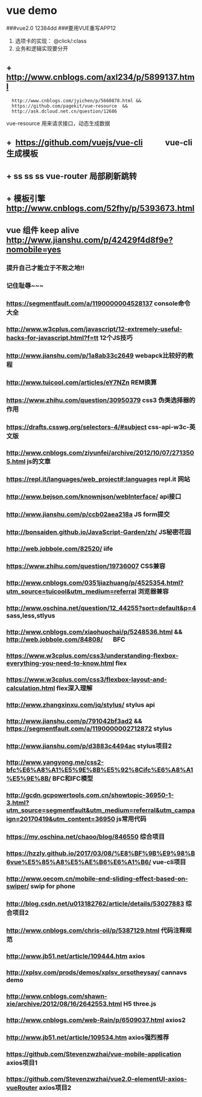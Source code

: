 # vue demo
###vue2.0
12384dd
###要用VUE重写APP12

1. 选项卡的实现： @click/:class
2. 业务和逻辑实现要分开
## +  http://www.cnblogs.com/axl234/p/5899137.html 
      http://www.cnblogs.com/jyichen/p/5660878.html &&
      https://github.com/pagekit/vue-resource  &&
      http://ask.dcloud.net.cn/question/12686
  vue-resource 用来请求接口，动态生成数据
## +  https://github.com/vuejs/vue-cli            vue-cli 生成模板
## +    ss ss ss vue-router 局部刷新跳转
## + 模板引擎 http://www.cnblogs.com/52fhy/p/5393673.html
## vue 组件 keep alive http://www.jianshu.com/p/42429f4d8f9e?nomobile=yes
### 提升自己才能立于不败之地!!
### 记住耻辱~~~
### https://segmentfault.com/a/1190000004528137 console命令大全
### http://www.w3cplus.com/javascript/12-extremely-useful-hacks-for-javascript.html?f=tt 12个JS技巧
### http://www.jianshu.com/p/1a8ab33c2649 webapck比较好的教程
### http://www.tuicool.com/articles/eY7NZn REM换算
### https://www.zhihu.com/question/30950379 css3 伪类选择器的作用
### https://drafts.csswg.org/selectors-4/#subject css-api-w3c-英文版
### http://www.cnblogs.com/ziyunfei/archive/2012/10/07/2713505.html js的文章
### https://repl.it/languages/web_project#:languages repl.it 网站
### http://www.bejson.com/knownjson/webInterface/ api接口
### http://www.jianshu.com/p/ccb02aea218a JS form提交
### http://bonsaiden.github.io/JavaScript-Garden/zh/ JS秘密花园
### http://web.jobbole.com/82520/ iife
### https://www.zhihu.com/question/19736007 CSS兼容
### http://www.cnblogs.com/0351jiazhuang/p/4525354.html?utm_source=tuicool&utm_medium=referral 浏览器兼容
### http://www.oschina.net/question/12_44255?sort=default&p=4 sass,less,stlyus
### http://www.cnblogs.com/xiaohuochai/p/5248536.html  && http://web.jobbole.com/84808/        BFC
### https://www.w3cplus.com/css3/understanding-flexbox-everything-you-need-to-know.html flex
### https://www.w3cplus.com/css3/flexbox-layout-and-calculation.html flex深入理解
### http://www.zhangxinxu.com/jq/stylus/ stylus api
### http://www.jianshu.com/p/791042bf3ad2 && https://segmentfault.com/a/1190000002712872 stylus
### http://www.jianshu.com/p/d3883c4494ac stylus项目2
### http://www.yangyong.me/css2-bfc%E6%A8%A1%E5%9E%8B%E5%92%8Cifc%E6%A8%A1%E5%9E%8B/ BFC和IFC模型
### http://gcdn.gcpowertools.com.cn/showtopic-36950-1-3.html?utm_source=segmentfault&utm_medium=referral&utm_campaign=20170419&utm_content=36950 js常用代码
### https://my.oschina.net/chaoo/blog/846550 综合项目
### https://hzzly.github.io/2017/03/08/%E8%BF%9B%E9%98%B6vue%E5%85%A8%E5%AE%B6%E6%A1%B6/ vue-cli项目
### http://www.oecom.cn/mobile-end-sliding-effect-based-on-swiper/ swip for phone
### http://blog.csdn.net/u013182762/article/details/53027883 综合项目2
### http://www.cnblogs.com/chris-oil/p/5387129.html 代码注释规范
### http://www.jb51.net/article/109444.htm axios
### http://xplsv.com/prods/demos/xplsv_orsotheysay/ cannavs demo
### http://www.cnblogs.com/shawn-xie/archive/2012/08/16/2642553.html H5 three.js
### http://www.cnblogs.com/web-Rain/p/6509037.html axios2
### http://www.jb51.net/article/109534.htm axios强烈推荐
### https://github.com/Stevenzwzhai/vue-mobile-application axios项目1
### https://github.com/Stevenzwzhai/vue2.0-elementUI-axios-vueRouter axios项目2

